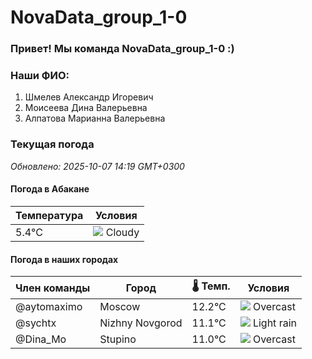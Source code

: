 # NovaData_group_1-0
### Привет! Мы команда NovaData_group_1-0 :)

### Наши ФИО:
1. Шмелев Александр Игоревич
2. Моисеева Дина Валерьевна
3. Алпатова Марианна Валерьевна

### Текущая погода
<!-- WEATHER:START -->
_Обновлено: 2025-10-07 14:19 GMT+0300_

#### Погода в Абакане

| Температура | Условия |
|-------------|----------|
| 5.4°C     | ![](https://cdn.weatherapi.com/weather/64x64/night/119.png) Cloudy |

#### Погода в наших городах

| Член команды  | Город               | 🌡️ Темп.  | Условия          |
|---------------|---------------------|-----------|--------------------|
| @aytomaximo    | Moscow              |   12.2°C | ![](https://cdn.weatherapi.com/weather/64x64/day/122.png) Overcast     |
| @sychtx        | Nizhny Novgorod     |   11.1°C | ![](https://cdn.weatherapi.com/weather/64x64/day/296.png) Light rain   |
| @Dina_Mo       | Stupino             |   11.0°C | ![](https://cdn.weatherapi.com/weather/64x64/day/122.png) Overcast     |

<!-- WEATHER:END -->
